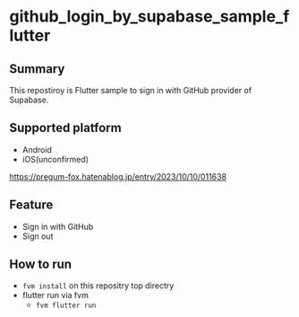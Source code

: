 # github_login_by_supabase_sample_flutter

## Summary

This repostiroy is Flutter sample to sign in with GitHub provider of Supabase.

## Supported platform

- Android
- iOS(unconfirmed)

https://pregum-fox.hatenablog.jp/entry/2023/10/10/011638

## Feature

- Sign in with GitHub
- Sign out

## How to run

- `fvm install` on this repositry top directry
- flutter run via fvm
  - `fvm flutter run`